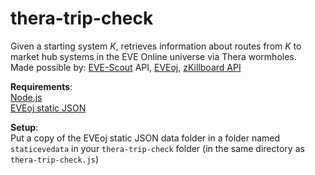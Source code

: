 # thera-trip-check
Given a starting system _K_, retrieves information about routes from _K_ to market hub systems in the EVE Online universe via Thera wormholes.  
Made possible by: [EVE-Scout](https://www.eve-scout.com/) API, [EVEoj](https://github.com/nezroy/EVEoj), [zKillboard API](https://github.com/zKillboard/zKillboard/wiki)

__Requirements__:  
[Node.js](https://nodejs.org/en/download/)  
[EVEoj static JSON](https://eve-oj.com/#downloads)

__Setup__:  
Put a copy of the EVEoj static JSON data folder in a folder named `staticevedata` in your `thera-trip-check` folder (in the same directory as `thera-trip-check.js`)
